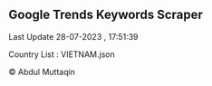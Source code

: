 

## Google Trends Keywords Scraper 
 
Last Update 28-07-2023 , 17:51:39

Country List :
VIETNAM.json



© Abdul Muttaqin 
